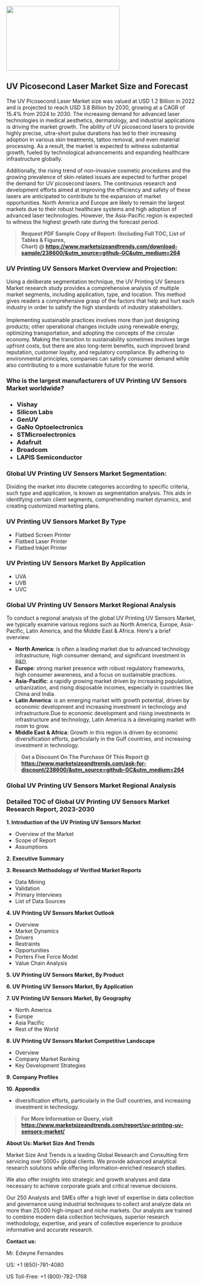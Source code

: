 <p><img class="alignnone size-medium wp-image-20088" src="https://ffe5etoiles.com/wp-content/uploads/2024/12/MST1-300x171.png" alt="" width="300" height="171" /></p><h2>UV Picosecond Laser Market Size and Forecast</h2><p>The UV Picosecond Laser Market size was valued at USD 1.2 Billion in 2022 and is projected to reach USD 3.8 Billion by 2030, growing at a CAGR of 15.4% from 2024 to 2030. The increasing demand for advanced laser technologies in medical aesthetics, dermatology, and industrial applications is driving the market growth. The ability of UV picosecond lasers to provide highly precise, ultra-short pulse durations has led to their increasing adoption in various skin treatments, tattoo removal, and even material processing. As a result, the market is expected to witness substantial growth, fueled by technological advancements and expanding healthcare infrastructure globally.</p><p>Additionally, the rising trend of non-invasive cosmetic procedures and the growing prevalence of skin-related issues are expected to further propel the demand for UV picosecond lasers. The continuous research and development efforts aimed at improving the efficiency and safety of these lasers are anticipated to contribute to the expansion of market opportunities. North America and Europe are likely to remain the largest markets due to their robust healthcare systems and high adoption of advanced laser technologies. However, the Asia-Pacific region is expected to witness the highest growth rate during the forecast period.</p></p><blockquote id="" class=""><strong>Request PDF Sample Copy of Report: (Including Full TOC, List of Tables &amp; Figures, Chart)&nbsp;@&nbsp;<strong><a href="https://www.marketsizeandtrends.com/download-sample/238600/&utm_source=github-GC&utm_medium=264" target="_blank">https://www.marketsizeandtrends.com/download-sample/238600/&utm_source=github-GC&utm_medium=264</a></strong></strong></blockquote><h3 id="" class="">UV Printing UV Sensors Market&nbsp;Overview and Projection:</h3><p id="" class="">Using a deliberate segmentation technique, the UV Printing UV Sensors Market research study provides a comprehensive analysis of multiple market segments, including application, type, and location. This method gives readers a comprehensive grasp of the factors that help and hurt each industry in order to satisfy the high standards of industry stakeholders. <br /> <br />Implementing sustainable practices involves more than just designing products; other operational changes include using renewable energy, optimizing transportation, and adopting the concepts of the circular economy. Making the transition to sustainability sometimes involves large upfront costs, but there are also long-term benefits, such improved brand reputation, customer loyalty, and regulatory compliance. By adhering to environmental principles, companies can satisfy consumer demand while also contributing to a more sustainable future for the world.</p><h3 id="" class="">Who is the largest manufacturers of&nbsp;UV Printing UV Sensors Market worldwide?</h3><h3 class=""><p><ul><li>Vishay </li><li> Silicon Labs </li><li> GenUV </li><li> GaNo Optoelectronics </li><li> STMicroelectronics </li><li> Adafruit </li><li> Broadcom </li><li> LAPIS Semiconductor</li></ul></p></h3><h3 id="" class="">Global&nbsp;UV Printing UV Sensors Market Segmentation:</h3><p id="" class="">Dividing the market into discrete categories according to specific criteria, such type and application, is known as segmentation analysis. This aids in identifying certain client segments, comprehending market dynamics, and creating customized marketing plans.</p><h3 id="" class="">UV Printing UV Sensors Market&nbsp;By Type</h3><p><p><ul><li>Flatbed Screen Printer</li><li> Flatbed Laser Printer</li><li> Flatbed Inkjet Printer</p></li></ul></p></p><h3 id="" class="">UV Printing UV Sensors Market&nbsp;By Application</h3><p class=""><p><ul><li>UVA</li><li> UVB</li><li> UVC</li></ul></p></p><h3 id="" class="">Global UV Printing UV Sensors Market Regional Analysis</h3><p id="" class="">To conduct a regional analysis of the global UV Printing UV Sensors Market, we typically examine various regions such as North America, Europe, Asia-Pacific, Latin America, and the Middle East &amp; Africa. Here's a brief overview:</p><ul><li><strong>North America</strong>: is often a leading market due to advanced technology infrastructure, high consumer demand, and significant investment in R&amp;D.</li><li><strong>Europe</strong>: strong market presence with robust regulatory frameworks, high consumer awareness, and a focus on sustainable practices.</li><li><strong>Asia-Pacific</strong>: a rapidly growing market driven by increasing population, urbanization, and rising disposable incomes, especially in countries like China and India.</li><li><strong>Latin America</strong>: is an emerging market with growth potential, driven by economic development and increasing investment in technology and infrastructure.Due to economic development and rising investments in infrastructure and technology, Latin America is a developing market with room to grow.</li><li><strong>Middle East &amp; Africa</strong>: Growth in this region is driven by economic diversification efforts, particularly in the Gulf countries, and increasing investment in technology.</li></ul><blockquote id="" class=""><strong>Get a Discount On The Purchase Of This Report @ <strong><a href="https://www.marketsizeandtrends.com/ask-for-discount/238600/&utm_source=github-GC&utm_medium=264" target="_blank">https://www.marketsizeandtrends.com/ask-for-discount/238600/&utm_source=github-GC&utm_medium=264</a></strong></strong></blockquote><h3 id="" class="">Global UV Printing UV Sensors Market Regional Analysis</h3><h3 id="" class="">Detailed TOC of Global UV Printing UV Sensors Market Research Report, 2023-2030</h3><p id="" class=""><strong>1. Introduction of the UV Printing UV Sensors Market</strong></p><ul><li>Overview of the Market</li><li>Scope of Report</li><li>Assumptions</li></ul><p id="" class=""><strong>2. Executive Summary</strong></p><p id="" class=""><strong>3. Research Methodology of Verified Market Reports</strong></p><ul><li>Data Mining</li><li>Validation</li><li>Primary Interviews</li><li>List of Data Sources</li></ul><p id="" class=""><strong>4. UV Printing UV Sensors Market Outlook</strong></p><ul><li>Overview</li><li>Market Dynamics</li><li>Drivers</li><li>Restraints</li><li>Opportunities</li><li>Porters Five Force Model</li><li>Value Chain Analysis</li></ul><p id="" class=""><strong>5. UV Printing UV Sensors Market, By Product</strong></p><p id="" class=""><strong>6. UV Printing UV Sensors Market, By Application</strong></p><p id="" class=""><strong>7. UV Printing UV Sensors Market, By Geography</strong></p><ul><li>North America</li><li>Europe</li><li>Asia Pacific</li><li>Rest of the World</li></ul><p id="" class=""><strong>8. UV Printing UV Sensors Market Competitive Landscape</strong></p><ul><li>Overview</li><li>Company Market Ranking</li><li>Key Development Strategies</li></ul><p id="" class=""><strong>9. Company Profiles</strong></p><p id="" class=""><strong>10. Appendix</strong></p><ul><li>diversification efforts, particularly in the Gulf countries, and increasing investment in technology.</li></ul><blockquote id="" class=""><strong>For More Information or Query, visit <strong><strong><a href="https://www.marketsizeandtrends.com/report/uv-printing-uv-sensors-market/" target="_blank">https://www.marketsizeandtrends.com/report/uv-printing-uv-sensors-market/</a></strong></strong></strong></blockquote><p id="" class=""><strong>About Us: Market Size And Trends</strong></p><p id="" class="">Market Size And Trends is a leading Global Research and Consulting firm servicing over 5000+ global clients. We provide advanced analytical research solutions while offering information-enriched research studies.</p><p id="" class="">We also offer insights into strategic and growth analyses and data necessary to achieve corporate goals and critical revenue decisions.</p><p id="" class="">Our 250 Analysts and SMEs offer a high level of expertise in data collection and governance using industrial techniques to collect and analyze data on more than 25,000 high-impact and niche markets. Our analysts are trained to combine modern data collection techniques, superior research methodology, expertise, and years of collective experience to produce informative and accurate research.</p><p id="" class=""><strong>Contact us:</strong></p><p id="" class="">Mr. Edwyne Fernandes</p><p id="" class="">US: +1 (650)-781-4080</p><p id="" class="">US Toll-Free: +1 (800)-782-1768</p>
